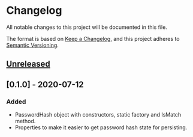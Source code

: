 # Changelog

All notable changes to this project will be documented in this file.

The format is based on [Keep a Changelog](https://keepachangelog.com/en/1.0.0/),
and this project adheres to [Semantic Versioning](https://semver.org/spec/v2.0.0.html).

## [Unreleased]

## [0.1.0] - 2020-07-12

### Added

- PasswordHash object with constructors, static factory and IsMatch method.
- Properties to make it easier to get password hash state for persisting.

[Unreleased]: https://github.com/GraanJonlo/PasswordHash/compare/v0.1.0...HEAD
[0.0.1]: https://github.com/GraanJonlo/PasswordHash/releases/tag/v0.1.0

